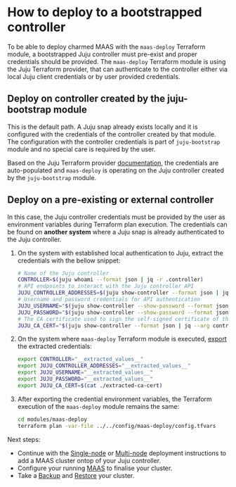 # How to deploy to a bootstrapped controller

To be able to deploy charmed MAAS with the `maas-deploy` Terraform module, a bootstrapped Juju controller must pre-exist and proper credentials should be provided. The `maas-deploy` Terraform module is using the Juju Terraform provider, that can authenticate to the controller either via local Juju client credentials or by user provided credentials.

## Deploy on controller created by the juju-bootstrap module

This is the default path. A Juju snap already exists locally and it is configured with the credentials of the controller created by that module. The configuration with the controller credentials is part of `juju-bootstrap` module and no special care is required by the user.

Based on the Juju Terraform provider [documentation](https://registry.terraform.io/providers/juju/juju/latest/docs#populated-by-the-provider-via-the-juju-cli-client), the credentials are auto-populated and `maas-deploy` is operating on the Juju controller created by the `juju-bootstrap` module.

## Deploy on a pre-existing or external controller

In this case, the Juju controller credentials must be provided by the user as environment variables during Terraform plan execution. The credentials can be found on **another system** where a Juju snap is already authenticated to the Juju controller.

1. On the system with established local authentication to Juju, extract the credentials with the bellow snippet:

    ```bash
    # Name of the Juju controller
    CONTROLLER=$(juju whoami --format json | jq -r .controller)
    # API endpoints to interact with the Juju controller API
    JUJU_CONTROLLER_ADDRESSES=$(juju show-controller --format json | jq --arg controller "$CONTROLLER" -r '.[$controller].details.["api-endpoints"] | join(",")')
    # Username and password credentials for API authentication
    JUJU_USERNAME="$(juju show-controller --show-password --format json | jq --arg controller "$CONTROLLER" -r '.[$controller].account.user')"
    JUJU_PASSWORD="$(juju show-controller --show-password --format json | jq --arg controller "$CONTROLLER" -r '.[$controller].account.password')"
    # The CA certificate used to sign the self-signed certificate of the Juju controller
    JUJU_CA_CERT="$(juju show-controller --format json | jq --arg controller "$CONTROLLER" -r '.[$controller].details.["ca-cert"]')"
    ```

1. On the system where `maas-deploy` Terraform module is executed, [export](https://registry.terraform.io/providers/juju/juju/latest/docs#environment-variables) the extracted credentials:

    ```bash
    export CONTROLLER="__extracted_values__"
    export JUJU_CONTROLLER_ADDRESSES="__extracted_values__"
    export JUJU_USERNAME="__extracted_values__"
    export JUJU_PASSWORD="__extracted_values__"
    export JUJU_CA_CERT=$(cat ./extracted-ca-cert)
    ```

1. After exporting the credential environment variables, the Terraform execution of the `maas-deploy` module remains the same:

    ```bash
    cd modules/maas-deploy
    terraform plan -var-file ../../config/maas-deploy/config.tfvars
    ```


Next steps:
- Continue with the [Single-node](./how_to_deploy_single_node.md) or [Multi-node](./how_to_deploy_multi_node.md) deployment instructions to add a MAAS cluster ontop of your Juju controller.
- Configure your running [MAAS](./how_to_configure_maas.md) to finalise your cluster.
- Take a [Backup](./how_to_backup.md) and [Restore](./how_to_restore.md) your cluster.
